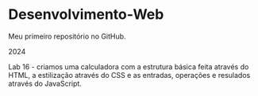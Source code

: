 # Desenvolvimento-Web
Meu primeiro repositório no GitHub.

2024

Lab 16 - criamos uma calculadora com a estrutura básica feita através do HTML, a estilização através do CSS e as entradas, operações e resulados através do JavaScript.